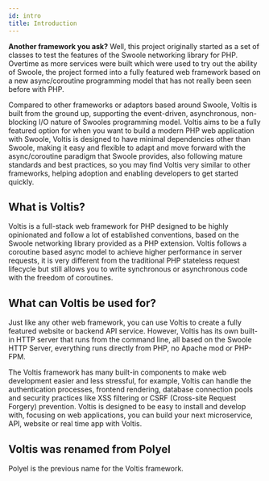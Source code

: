 ```yaml
---
id: intro
title: Introduction
---
```


**Another framework you ask?** Well, this project originally started as a set of classes to test the features of the Swoole networking library for PHP. Overtime as more services were built which were used to try out the ability of Swoole, the project formed into a fully featured web framework based on a new async/coroutine programming model that has not really been seen before with PHP.

Compared to other frameworks or adaptors based around Swoole, Voltis is built from the ground up, supporting the event-driven, asynchronous, non-blocking I/O nature of Swooles programming model. Voltis aims to be a fully featured option for when you want to build a modern PHP web application with Swoole, Voltis is designed to have minimal dependencies other than Swoole, making it easy and flexible to adapt and move forward with the async/coroutine paradigm that Swoole provides, also following mature standards and best practices, so you may find Voltis very similar to other frameworks, helping adoption and enabling developers to get started quickly.

## What is Voltis?
Voltis is a full-stack web framework for PHP designed to be highly opinionated and follow a lot of established conventions, based on the Swoole networking library provided as a PHP extension. Voltis follows a coroutine based async model to achieve higher performance in server requests, it is very different from the traditional PHP stateless request lifecycle but still allows you to write synchronous or asynchronous code with the freedom of coroutines.

## What can Voltis be used for?
Just like any other web framework, you can use Voltis to create a fully featured website or backend API service. However, Voltis has its own built-in HTTP server that runs from the command line, all based on the Swoole HTTP Server, everything runs directly from PHP, no Apache mod or PHP-FPM.

The Voltis framework has many built-in components to make web development easier and less stressful, for example, Voltis can handle the authentication processes, frontend rendering, database connection pools and security practices like XSS filtering or CSRF (Cross-site Request Forgery) prevention. Voltis is designed to be easy to install and develop with, focusing on web applications, you can build your next microservice, API, website or real time app with Voltis.

## Voltis was renamed from Polyel
Polyel is the previous name for the Voltis framework.
